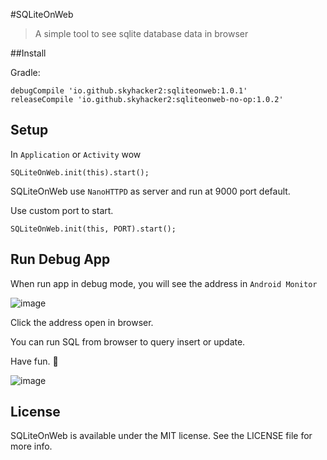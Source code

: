 #SQLiteOnWeb
> A simple tool to see sqlite database data in browser

##Install 

Gradle:

```
debugCompile 'io.github.skyhacker2:sqliteonweb:1.0.1'
releaseCompile 'io.github.skyhacker2:sqliteonweb-no-op:1.0.2'
```

## Setup

In `Application` or `Activity`
wow
```
SQLiteOnWeb.init(this).start();

```

SQLiteOnWeb use `NanoHTTPD` as server and run at 9000 port default.

Use custom port to start.

```
SQLiteOnWeb.init(this, PORT).start();
```

## Run Debug App

When run app in debug mode, you will see the address in `Android Monitor`

![image](./screenshots/1.png)

Click the address open in browser.

You can run SQL from browser to query insert or update.

Have fun. 🚀

![image](./screenshots/2.png)

## License

SQLiteOnWeb is available under the MIT license. See the LICENSE file for more info.
